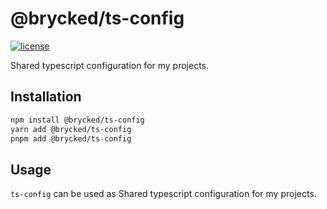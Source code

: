 # @brycked/ts-config

[![license](https://img.shields.io/github/license/brycked/ts-config)](LICENSE.md)

Shared typescript configuration for my projects.

## Installation

```sh
npm install @brycked/ts-config
yarn add @brycked/ts-config
pnpm add @brycked/ts-config
```

## Usage

`ts-config` can be used as Shared typescript configuration for my projects.
